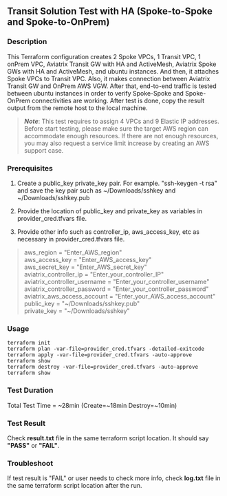 ## Transit Solution Test with HA (Spoke-to-Spoke and Spoke-to-OnPrem)

### Description

This Terraform configuration creates 2 Spoke VPCs, 1 Transit VPC, 1 onPrem VPC, Aviatrix Transit GW with HA and ActiveMesh, Aviatrix Spoke GWs with HA and ActiveMesh, and ubuntu instances. And then, it  attaches Spoke VPCs to Transit VPC. Also, it makes connection between Aviatrix Transit GW and OnPrem AWS VGW. After that, end-to-end traffic is tested between ubuntu instances in order to verify Spoke-Spoke and Spoke-OnPrem connectivities are working. After test is done, copy the result output from the remote host to the local machine.

> ***Note***: This test requires to assign 4 VPCs and 9 Elastic IP addresses. Before start testing, please make sure the target AWS region can accommodate enough resources. If there are not enough resources, you may also request a service limit increase by creating an AWS support case.

### Prerequisites

1) Create a public_key private_key pair. For example. "ssh-keygen -t rsa" and save the key pair such as ~/Downloads/sshkey and ~/Downloads/sshkey.pub

2) Provide the location of public_key and private_key as variables in provider_cred.tfvars file.

3) Provide other info such as controller_ip, aws_access_key, etc as necessary in provider_cred.tfvars file.
> aws_region     = "Enter_AWS_region"  
> aws_access_key = "Enter_AWS_access_key"  
> aws_secret_key = "Enter_AWS_secret_key"  
> aviatrix_controller_ip       = "Enter_your_controller_IP"  
> aviatrix_controller_username = "Enter_your_controller_username"  
> aviatrix_controller_password = "Enter_your_controller_password"  
> aviatrix_aws_access_account  = "Enter_your_AWS_access_account"  
> public_key = "\~/Downloads/sshkey.pub"  
> private_key = "\~/Downloads/sshkey"

### Usage
```
terraform init
terraform plan -var-file=provider_cred.tfvars -detailed-exitcode
terraform apply -var-file=provider_cred.tfvars -auto-approve
terraform show
terraform destroy -var-file=provider_cred.tfvars -auto-approve
terraform show
```

### Test Duration

Total Test Time = \~28min (Create=\~18min Destroy=\~10min)

### Test Result

Check **result.txt** file in the same terraform script location. It should say **"PASS"** or **"FAIL"**.

### Troubleshoot

If test result is "FAIL" or user needs to check more info, check **log.txt** file in the same terraform script location after the run.
